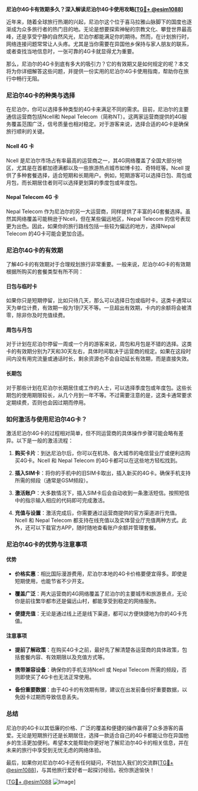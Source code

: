 **尼泊尔4G卡有效期多久？深入解读尼泊尔4G卡使用攻略[[TG💪+ @esim1088](https://t.me/s/esim1088)]**

近年来，随着全球旅行热潮的兴起，尼泊尔这个位于喜马拉雅山脉脚下的国度也逐渐成为众多旅行者的热门目的地。无论是想要探索神秘的宗教文化、攀登世界最高峰，还是享受宁静的自然风光，尼泊尔都能满足你的期待。然而，在计划旅行时，网络连接问题常常让人头疼。尤其是当你需要在异国他乡保持与家人朋友的联系，或者查找当地信息时，一张可靠的4G卡就显得尤为重要。

那么，尼泊尔的4G卡到底有多大的吸引力？它的有效期又是如何规定的呢？本文将为你详细解答这些问题，并提供一份实用的尼泊尔4G卡使用指南，帮助你在旅行中畅行无阻。

### 尼泊尔4G卡的种类与选择

在尼泊尔，你可以选择多种类型的4G卡来满足不同的需求。目前，尼泊尔的主要通信运营商包括Ncell和 Nepal Telecom（简称NT）。这两家运营商提供的4G服务覆盖范围广泛，信号质量也相对稳定。对于游客来说，选择合适的4G卡是确保旅行顺利的关键。

#### Ncell 4G 卡

Ncell 是尼泊尔市场占有率最高的运营商之一，其4G网络覆盖了全国大部分地区，尤其是在首都加德满都以及一些旅游热点城市如博卡拉、奇特旺等。Ncell 提供了多种套餐选择，适合短期和长期用户。例如，短期游客可以选择日包、周包或月包，而长期居住者则可以选择更划算的季度包或年度包。

#### Nepal Telecom 4G 卡

Nepal Telecom 作为尼泊尔的另一大运营商，同样提供了丰富的4G套餐选择。虽然其网络覆盖可能稍逊于Ncell，但在某些偏远地区，Nepal Telecom 的信号表现更为出色。因此，如果你的旅行路线包括一些较为偏远的地方，选择Nepal Telecom 的4G卡可能会更加合适。

### 尼泊尔4G卡的有效期

了解4G卡的有效期对于合理规划旅行非常重要。一般来说，尼泊尔4G卡的有效期根据所购买的套餐类型有所不同：

#### 日包与临时卡

如果你只是短期停留，比如只待几天，那么可以选择日包或临时卡。这类卡通常以天为单位计费，有效期一般为1到7天不等。一旦超出有效期，卡内的余额将会被清零，除非你及时充值续费。

#### 周包与月包

对于计划在尼泊尔停留一周或一个月的游客来说，周包和月包是不错的选择。这类卡的有效期分别为7天和30天左右，具体时间取决于运营商的规定。如果在这段时间内没有用完流量或通话时长，剩余资源也不会自动延长有效期，而是直接失效。

#### 长期包

对于那些计划在尼泊尔长期居住或工作的人士，可以选择季度包或年度包。这些长期包的使用期限较长，从几个月到一年不等。不过需要注意的是，这类卡通常要求定期续费，否则也会因过期而停用。

### 如何激活与使用尼泊尔4G卡？

激活尼泊尔4G卡的过程相对简单，但不同运营商的具体操作步骤可能会略有差异。以下是一般的激活流程：

1. **购买卡片**：到达尼泊尔后，你可以在机场、各大城市的电信营业厅或便利店购买4G卡。Ncell 和 Nepal Telecom 的4G卡都可以在这些地方轻松找到。
   
2. **插入SIM卡**：将你的手机中的旧SIM卡取出，插入新买的4G卡。确保手机支持所需的频段（通常是GSM频段）。

3. **激活账户**：大多数情况下，插入SIM卡后会自动收到一条激活短信。按照短信中的指示输入相应的代码即可完成激活。

4. **充值与设置**：激活完成后，你需要通过运营商提供的官方渠道进行充值。Ncell 和 Nepal Telecom 都支持在线充值以及实体营业厅充值两种方式。此外，还可以下载官方APP，随时随地查看账户余额并管理套餐。

### 尼泊尔4G卡的优势与注意事项

#### 优势

- **价格实惠**：相比国际漫游费用，尼泊尔本地的4G卡价格要便宜得多。即使是短期使用，也能节省不少开支。
  
- **覆盖广泛**：两大运营商的4G网络覆盖了尼泊尔的主要城市和旅游景点，无论你是前往繁华都市还是偏远山村，都能享受到稳定的网络服务。

- **便捷充值**：无论是通过线上还是线下渠道，都可以方便快捷地为你的4G卡充值。

#### 注意事项

- **提前了解政策**：在购买4G卡之前，最好先了解清楚各运营商的具体政策，包括套餐内容、有效期限以及充值方式等。

- **携带兼容设备**：确保你的手机支持Ncell 或 Nepal Telecom 所需的频段，否则即使买了4G卡也无法正常使用。

- **备份重要数据**：由于4G卡的有效期有限，建议在出发前备份好重要数据，以免因卡过期而导致信息丢失。

### 总结

尼泊尔的4G卡以其低廉的价格、广泛的覆盖和便捷的操作赢得了众多游客的喜爱。无论是短期旅行还是长期居住，选择一款适合自己的4G卡都能让你在异国他乡的生活更加便利。希望本文能帮助你更好地了解尼泊尔4G卡的相关信息，并在未来的旅行中享受到无忧无虑的网络体验。

最后，如果你对尼泊尔4G卡还有任何疑问，不妨加入我们的交流群[[TG💪+ @esim1088](https://t.me/s/esim1088)]，与其他旅行爱好者一起探讨经验。祝你旅途愉快！

[[TG💪+ @esim1088](https://t.me/s/esim1088) ![Image](https://i.postimg.cc/4NQfJmqS/Snipaste-2025-05-13-00-14-12.png)]